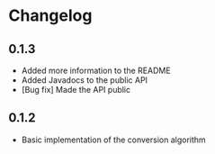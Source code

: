 # Changelog

## 0.1.3

- Added more information to the README
- Added Javadocs to the public API
- [Bug fix] Made the API public

## 0.1.2

- Basic implementation of the conversion algorithm

